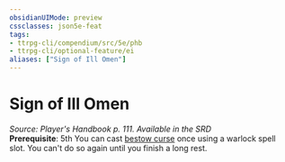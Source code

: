 ```yaml
---
obsidianUIMode: preview
cssclasses: json5e-feat
tags:
- ttrpg-cli/compendium/src/5e/phb
- ttrpg-cli/optional-feature/ei
aliases: ["Sign of Ill Omen"]
---
```

# Sign of Ill Omen
*Source: Player's Handbook p. 111. Available in the <span title='Systems Reference Document (5.1)'>SRD</span>*  
**Prerequisite**: 5th
You can cast [bestow curse](Misc%20Files/CLI/compendium/spells/bestow-curse-xphb.md) once using a warlock spell slot. You can't do so again until you finish a long rest.